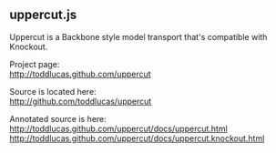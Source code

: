 
uppercut.js
-----------

Uppercut is a Backbone style model transport that's compatible with Knockout.

Project page:  
http://toddlucas.github.com/uppercut

Source is located here:  
http://github.com/toddlucas/uppercut

Annotated source is here:  
http://toddlucas.github.com/uppercut/docs/uppercut.html
http://toddlucas.github.com/uppercut/docs/uppercut.knockout.html
